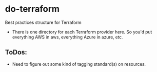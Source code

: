 # do-terraform
Best practices structure for Terraform

* There is one directory for each Terraform provider here. So you'd put everything AWS in aws, everything Azure in azure, etc.

## ToDos:
* Need to figure out some kind of tagging standard(s) on resources.
